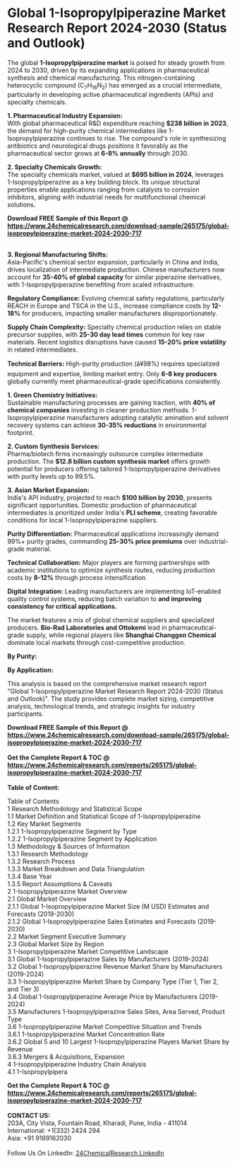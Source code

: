<h1>Global 1-Isopropylpiperazine Market Research Report 2024-2030 (Status and Outlook)</h1><p>The global <strong>1-Isopropylpiperazine market</strong> is poised for steady growth from 2024 to 2030, driven by its expanding applications in pharmaceutical synthesis and chemical manufacturing. This nitrogen-containing heterocyclic compound (C<sub>7</sub>H<sub>16</sub>N<sub>2</sub>) has emerged as a crucial intermediate, particularly in developing active pharmaceutical ingredients (APIs) and specialty chemicals.</p><p><strong>1. Pharmaceutical Industry Expansion:</strong><br>
With global pharmaceutical R&amp;D expenditure reaching <strong>$238 billion in 2023</strong>, the demand for high-purity chemical intermediates like 1-Isopropylpiperazine continues to rise. The compound's role in synthesizing antibiotics and neurological drugs positions it favorably as the pharmaceutical sector grows at <strong>6-8% annually</strong> through 2030.</p><p><strong>2. Specialty Chemicals Growth:</strong><br>
The specialty chemicals market, valued at <strong>$695 billion in 2024</strong>, leverages 1-Isopropylpiperazine as a key building block. Its unique structural properties enable applications ranging from catalysts to corrosion inhibitors, aligning with industrial needs for multifunctional chemical solutions.</p><div><b>Download FREE Sample of this Report @ 
            <a href="https://www.24chemicalresearch.com/download-sample/265175/global-isopropylpiperazine-market-2024-2030-717">
            https://www.24chemicalresearch.com/download-sample/265175/global-isopropylpiperazine-market-2024-2030-717</a></b></div><br><p><strong>3. Regional Manufacturing Shifts:</strong><br>
Asia-Pacific's chemical sector expansion, particularly in China and India, drives localization of intermediate production. Chinese manufacturers now account for <strong>35-40% of global capacity</strong> for similar piperazine derivatives, with 1-Isopropylpiperazine benefiting from scaled infrastructure.</p><p><strong>Regulatory Compliance:</strong> Evolving chemical safety regulations, particularly REACH in Europe and TSCA in the U.S., increase compliance costs by <strong>12-18%</strong> for producers, impacting smaller manufacturers disproportionately.</p><p><strong>Supply Chain Complexity:</strong> Specialty chemical production relies on stable precursor supplies, with <strong>25-30 day lead times</strong> common for key raw materials. Recent logistics disruptions have caused <strong>15-20% price volatility</strong> in related intermediates.</p><p><strong>Technical Barriers:</strong> High-purity production (â¥98%) requires specialized equipment and expertise, limiting market entry. Only <strong>6-8 key producers</strong> globally currently meet pharmaceutical-grade specifications consistently.</p><p><strong>1. Green Chemistry Initiatives:</strong><br>
Sustainable manufacturing processes are gaining traction, with <strong>40% of chemical companies</strong> investing in cleaner production methods. 1-Isopropylpiperazine manufacturers adopting catalytic amination and solvent recovery systems can achieve <strong>30-35% reductions</strong> in environmental footprint.</p><p><strong>2. Custom Synthesis Services:</strong><br>
Pharma/biotech firms increasingly outsource complex intermediate production. The <strong>$12.8 billion custom synthesis market</strong> offers growth potential for producers offering tailored 1-Isopropylpiperazine derivatives with purity levels up to 99.5%.</p><p><strong>3. Asian Market Expansion:</strong><br>
India's API industry, projected to reach <strong>$100 billion by 2030</strong>, presents significant opportunities. Domestic production of pharmaceutical intermediates is prioritized under India's <strong>PLI scheme</strong>, creating favorable conditions for local 1-Isopropylpiperazine suppliers.</p><p><strong>Purity Differentiation:</strong> Pharmaceutical applications increasingly demand 99%+ purity grades, commanding <strong>25-30% price premiums</strong> over industrial-grade material.</p><p><strong>Technical Collaboration:</strong> Major players are forming partnerships with academic institutions to optimize synthesis routes, reducing production costs by <strong>8-12%</strong> through process intensification.</p><p><strong>Digital Integration:</strong> Leading manufacturers are implementing IoT-enabled quality control systems, reducing batch variation to <strong> and improving consistency for critical applications.</strong></p><p>The market features a mix of global chemical suppliers and specialized producers. <strong>Bio-Rad Laboratories and Ottokemi</strong> lead in pharmaceutical-grade supply, while regional players like <strong>Shanghai Changgen Chemical</strong> dominate local markets through cost-competitive production.</p><p><strong>By Purity:</strong></p><p><strong>By Application:</strong></p><p>This analysis is based on the comprehensive market research report "Global 1-Isopropylpiperazine Market Research Report 2024-2030 (Status and Outlook)". The study provides complete market sizing, competitive analysis, technological trends, and strategic insights for industry participants.</p><div><b>Download FREE Sample of this Report @ 
            <a href="https://www.24chemicalresearch.com/download-sample/265175/global-isopropylpiperazine-market-2024-2030-717">
            https://www.24chemicalresearch.com/download-sample/265175/global-isopropylpiperazine-market-2024-2030-717</a></b></div><br><div><b>Get the Complete Report & TOC @ 
            <a href="https://www.24chemicalresearch.com/reports/265175/global-isopropylpiperazine-market-2024-2030-717">
            https://www.24chemicalresearch.com/reports/265175/global-isopropylpiperazine-market-2024-2030-717</a></b></div><br>
            <b>Table of Content:</b><p>Table of Contents<br />
1 Research Methodology and Statistical Scope<br />
1.1 Market Definition and Statistical Scope of 1-Isopropylpiperazine<br />
1.2 Key Market Segments<br />
1.2.1 1-Isopropylpiperazine Segment by Type<br />
1.2.2 1-Isopropylpiperazine Segment by Application<br />
1.3 Methodology & Sources of Information<br />
1.3.1 Research Methodology<br />
1.3.2 Research Process<br />
1.3.3 Market Breakdown and Data Triangulation<br />
1.3.4 Base Year<br />
1.3.5 Report Assumptions & Caveats<br />
2 1-Isopropylpiperazine Market Overview<br />
2.1 Global Market Overview<br />
2.1.1 Global 1-Isopropylpiperazine Market Size (M USD) Estimates and Forecasts (2019-2030)<br />
2.1.2 Global 1-Isopropylpiperazine Sales Estimates and Forecasts (2019-2030)<br />
2.2 Market Segment Executive Summary<br />
2.3 Global Market Size by Region<br />
3 1-Isopropylpiperazine Market Competitive Landscape<br />
3.1 Global 1-Isopropylpiperazine Sales by Manufacturers (2019-2024)<br />
3.2 Global 1-Isopropylpiperazine Revenue Market Share by Manufacturers (2019-2024)<br />
3.3 1-Isopropylpiperazine Market Share by Company Type (Tier 1, Tier 2, and Tier 3)<br />
3.4 Global 1-Isopropylpiperazine Average Price by Manufacturers (2019-2024)<br />
3.5 Manufacturers 1-Isopropylpiperazine Sales Sites, Area Served, Product Type<br />
3.6 1-Isopropylpiperazine Market Competitive Situation and Trends<br />
3.6.1 1-Isopropylpiperazine Market Concentration Rate<br />
3.6.2 Global 5 and 10 Largest 1-Isopropylpiperazine Players Market Share by Revenue<br />
3.6.3 Mergers & Acquisitions, Expansion<br />
4 1-Isopropylpiperazine Industry Chain Analysis<br />
4.1 1-Isopropylpipera</p><div><b>Get the Complete Report & TOC @ 
            <a href="https://www.24chemicalresearch.com/reports/265175/global-isopropylpiperazine-market-2024-2030-717">
            https://www.24chemicalresearch.com/reports/265175/global-isopropylpiperazine-market-2024-2030-717</a></b></div><br><b>CONTACT US:</b><br>
            203A, City Vista, Fountain Road, Kharadi, Pune, India - 411014<br>
            International: +1(332) 2424 294<br>
            Asia: +91 9169162030 <br><br>
            Follow Us On LinkedIn: <a href="https://www.linkedin.com/company/24chemicalresearch/">24ChemicalResearch LinkedIn</a>